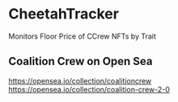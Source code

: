 # CheetahTracker
Monitors Floor Price of CCrew NFTs by Trait

## Coalition Crew on Open Sea
https://opensea.io/collection/coalitioncrew
https://opensea.io/collection/coalition-crew-2-0
